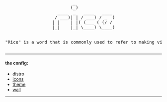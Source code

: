 <pre align="center">
        _               
       (_)              
  ____  _   ____   ____ 
 / ___)| | / ___) / _  )
| |    | |( (___ ( (/ / 
|_|    |_| \____) \____)
                        
<center>
"Rice" is a word that is commonly used to refer to making visual improvements and customization's on one's desktop.
</center>
</pre>

---
#### the config:
* [distro](https://www.ubuntu.com/download/desktop?)
* [icons](https://github.com/numixproject/numix-icon-theme-circle)
* [theme](https://github.com/numixproject/numix-gtk-theme)
* [wall](http://color.aurlien.net/#242631)
---


<!-- ![screenshot](https://i.imgur.com/MrpKKBD.png) -->
